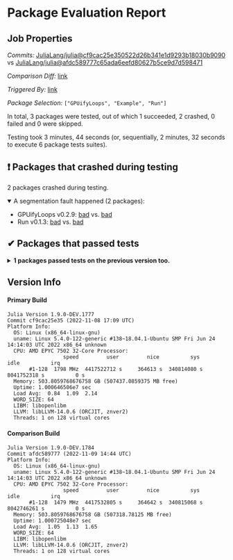 # Package Evaluation Report

## Job Properties

*Commits:* [JuliaLang/julia@cf9cac25e350522d26b341e1d9293b18030b9090](https://github.com/JuliaLang/julia/commit/cf9cac25e350522d26b341e1d9293b18030b9090) vs [JuliaLang/julia@afdc589777c65ada6eefd80627b5ce9d7d598471](https://github.com/JuliaLang/julia/commit/afdc589777c65ada6eefd80627b5ce9d7d598471)

*Comparison Diff:* [link](https://github.com/JuliaLang/julia/compare/afdc589777c65ada6eefd80627b5ce9d7d598471..cf9cac25e350522d26b341e1d9293b18030b9090)

*Triggered By:* [link](https://github.com/JuliaLang/julia/commit/cf9cac25e350522d26b341e1d9293b18030b9090#commitcomment-89380886)

*Package Selection:* `["GPUifyLoops", "Example", "Run"]`

In total, 3 packages were tested, out of which 1 succeeded, 2 crashed, 0 failed and 0 were skipped.

Testing took 3 minutes, 44 seconds (or, sequentially, 2 minutes, 32 seconds to execute 6 package tests suites).


## ❗ Packages that crashed during testing

2 packages crashed during testing.

<details open><summary>A segmentation fault happened (2 packages):</summary>
<p>


- GPUifyLoops v0.2.9: [bad](https://s3.amazonaws.com/julialang-reports/nanosoldier/pkgeval/by_hash/cf9cac2_vs_afdc589/GPUifyLoops.primary.log) vs. [bad](https://s3.amazonaws.com/julialang-reports/nanosoldier/pkgeval/by_hash/cf9cac2_vs_afdc589/GPUifyLoops.against.log)
- Run v0.1.3: [bad](https://s3.amazonaws.com/julialang-reports/nanosoldier/pkgeval/by_hash/cf9cac2_vs_afdc589/Run.primary.log) vs. [bad](https://s3.amazonaws.com/julialang-reports/nanosoldier/pkgeval/by_hash/cf9cac2_vs_afdc589/Run.against.log)

</p>
</details>


## ✔ Packages that passed tests

<details><summary><strong>1 packages passed tests on the previous version too.</strong></summary>
<p>

- [Example v0.5.3](https://s3.amazonaws.com/julialang-reports/nanosoldier/pkgeval/by_hash/cf9cac2_vs_afdc589/Example.primary.log)

</p>
</details>


## Version Info

#### Primary Build

```
Julia Version 1.9.0-DEV.1777
Commit cf9cac25e35 (2022-11-08 17:09 UTC)
Platform Info:
  OS: Linux (x86_64-linux-gnu)
  uname: Linux 5.4.0-122-generic #138~18.04.1-Ubuntu SMP Fri Jun 24 14:14:03 UTC 2022 x86_64 unknown
  CPU: AMD EPYC 7502 32-Core Processor: 
                  speed         user         nice          sys         idle          irq
       #1-128  1798 MHz  4417522712 s     364613 s  340814080 s  8041752318 s          0 s
  Memory: 503.8059768676758 GB (507437.0859375 MB free)
  Uptime: 1.000646506e7 sec
  Load Avg:  0.84  1.09  2.14
  WORD_SIZE: 64
  LIBM: libopenlibm
  LLVM: libLLVM-14.0.6 (ORCJIT, znver2)
  Threads: 1 on 128 virtual cores

```

#### Comparison Build

```
Julia Version 1.9.0-DEV.1784
Commit afdc589777 (2022-11-09 14:44 UTC)
Platform Info:
  OS: Linux (x86_64-linux-gnu)
  uname: Linux 5.4.0-122-generic #138~18.04.1-Ubuntu SMP Fri Jun 24 14:14:03 UTC 2022 x86_64 unknown
  CPU: AMD EPYC 7502 32-Core Processor: 
                  speed         user         nice          sys         idle          irq
       #1-128  1479 MHz  4417532805 s     364642 s  340815068 s  8042746261 s          0 s
  Memory: 503.8059768676758 GB (507318.78125 MB free)
  Uptime: 1.000725048e7 sec
  Load Avg:  1.05  1.13  1.65
  WORD_SIZE: 64
  LIBM: libopenlibm
  LLVM: libLLVM-14.0.6 (ORCJIT, znver2)
  Threads: 1 on 128 virtual cores

```
<!-- Generated on 2022-11-09T10:23:08.629 -->
